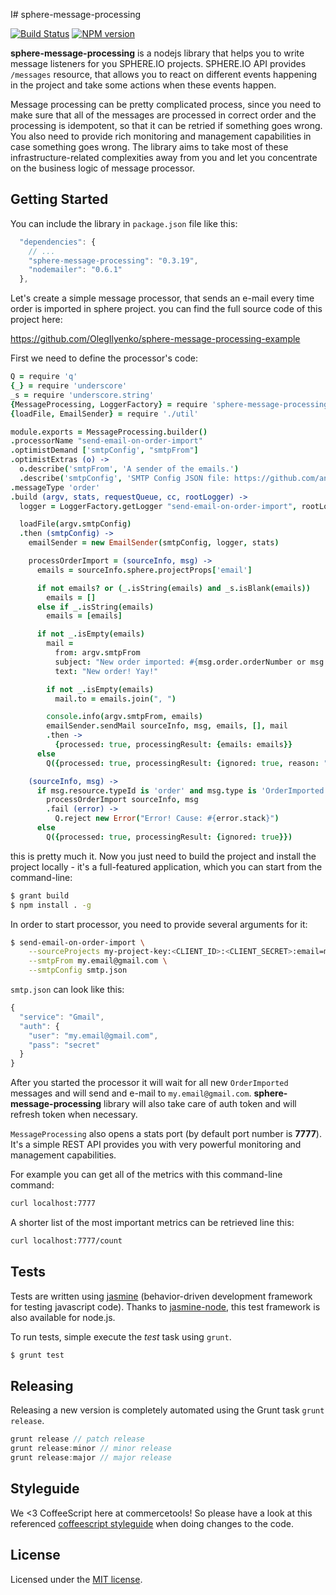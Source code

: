 I# sphere-message-processing

[![Build Status](https://travis-ci.org/sphereio/sphere-message-processing.png?branch=master)](https://travis-ci.org/sphereio/sphere-message-processing) [![NPM version](https://badge.fury.io/js/sphere-message-processing.png)](http://badge.fury.io/js/sphere-message-processing)

**sphere-message-processing** is a nodejs library that helps you to write message listeners for you SPHERE.IO projects.
SPHERE.IO API provides `/messages` resource, that allows you to react on different events happening in the project and
take some actions when these events happen.

Message processing can be pretty complicated process, since you need to make sure that all of the messages are
processed in correct order and the processing is idempotent, so that it can be retried if something goes wrong.
You also need to provide rich monitoring and management capabilities in case something goes wrong. The library
aims to take  most of these infrastructure-related complexities away from you and let you concentrate on the business
logic of message processor.

## Getting Started

You can include the library in `package.json` file like this:

```javascript
  "dependencies": {
    // ...
    "sphere-message-processing": "0.3.19",
    "nodemailer": "0.6.1"
  },
```

Let's create a simple message processor, that sends an e-mail every time order is imported in sphere project. you can find the full
source code of this project here:

https://github.com/OlegIlyenko/sphere-message-processing-example

First we need to define the processor's code:

```coffeescript
Q = require 'q'
{_} = require 'underscore'
_s = require 'underscore.string'
{MessageProcessing, LoggerFactory} = require 'sphere-message-processing'
{loadFile, EmailSender} = require './util'

module.exports = MessageProcessing.builder()
.processorName "send-email-on-order-import"
.optimistDemand ['smtpConfig', "smtpFrom"]
.optimistExtras (o) ->
  o.describe('smtpFrom', 'A sender of the emails.')
  .describe('smtpConfig', 'SMTP Config JSON file: https://github.com/andris9/Nodemailer#setting-up-smtp')
.messageType 'order'
.build (argv, stats, requestQueue, cc, rootLogger) ->
  logger = LoggerFactory.getLogger "send-email-on-order-import", rootLogger

  loadFile(argv.smtpConfig)
  .then (smtpConfig) ->
    emailSender = new EmailSender(smtpConfig, logger, stats)

    processOrderImport = (sourceInfo, msg) ->
      emails = sourceInfo.sphere.projectProps['email']

      if not emails? or (_.isString(emails) and _s.isBlank(emails))
        emails = []
      else if _.isString(emails)
        emails = [emails]

      if not _.isEmpty(emails)
        mail =
          from: argv.smtpFrom
          subject: "New order imported: #{msg.order.orderNumber or msg.order.id}"
          text: "New order! Yay!"

        if not _.isEmpty(emails)
          mail.to = emails.join(", ")

        console.info(argv.smtpFrom, emails)
        emailSender.sendMail sourceInfo, msg, emails, [], mail
        .then ->
          {processed: true, processingResult: {emails: emails}}
      else
        Q({processed: true, processingResult: {ignored: true, reason: "no TO"}})

    (sourceInfo, msg) ->
      if msg.resource.typeId is 'order' and msg.type is 'OrderImported'
        processOrderImport sourceInfo, msg
        .fail (error) ->
          Q.reject new Error("Error! Cause: #{error.stack}")
      else
        Q({processed: true, processingResult: {ignored: true}})

```

this is pretty much it. Now you just need to build the project and install the project locally - it's a full-featured application,
which you can start from the command-line:

```bash
$ grant build
$ npm install . -g
```

In order to start processor, you need to provide several arguments for it:

```bash
$ send-email-on-order-import \
    --sourceProjects my-project-key:<CLIENT_ID>:<CLIENT_SECRET>:email=my.email@gmail.com \
    --smtpFrom my.email@gmail.com \
    --smtpConfig smtp.json
```

`smtp.json` can look like this:

```javascript
{
  "service": "Gmail",
  "auth": {
    "user": "my.email@gmail.com",
    "pass": "secret"
  }
}
```

After you started the processor it will wait for all new `OrderImported` messages and will send and e-mail to `my.email@gmail.com`.
**sphere-message-processing** library will also take care of auth token and will refresh token when necessary.

`MessageProcessing` also opens a stats port (by default port number is **7777**). It's a simple REST API provides you with very
powerful monitoring and management capabilities.

For example you can get all of the metrics with this command-line command:

```bash
curl localhost:7777
```

A shorter list of the most important metrics can be retrieved line this:

```bash
curl localhost:7777/count
```

## Tests

Tests are written using [jasmine](http://pivotal.github.io/jasmine/) (behavior-driven development framework for testing javascript code). Thanks to [jasmine-node](https://github.com/mhevery/jasmine-node), this test framework is also available for node.js.

To run tests, simple execute the *test* task using `grunt`.
```bash
$ grunt test
```

## Releasing

Releasing a new version is completely automated using the Grunt task `grunt release`.

```javascript
grunt release // patch release
grunt release:minor // minor release
grunt release:major // major release
```

## Styleguide

We <3 CoffeeScript here at commercetools! So please have a look at this referenced [coffeescript styleguide](https://github.com/polarmobile/coffeescript-style-guide) when doing changes to the code.

## License

Licensed under the [MIT license](http://opensource.org/licenses/MIT).
